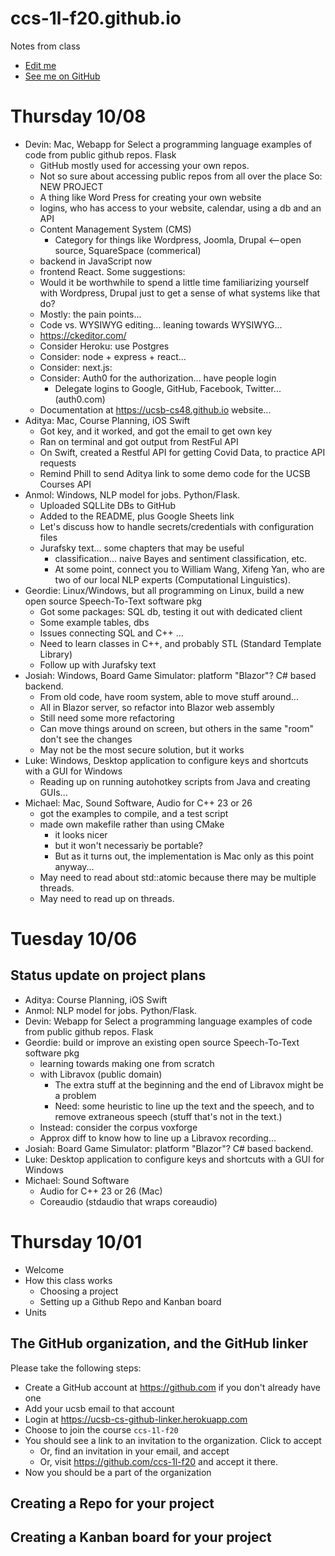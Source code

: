 # ccs-1l-f20.github.io

Notes from class

* [Edit me](https://github.com/ccs-1l-f20/ccs-1l-f20.github.io/edit/main/README.md)  
* [See me on GitHub](https://github.com/ccs-1l-f20/ccs-1l-f20.github.io/blob/main/README.md) 

# Thursday 10/08


* Devin: Mac, Webapp for Select a programming language examples of code from public github repos.   Flask
  - GitHub mostly used for accessing your own repos.
  - Not so sure about accessing public repos from all over the place
  So: NEW PROJECT
  - A thing like Word Press for creating your own website
  - logins, who has access to your website, calendar, using a db and an API
  - Content Management System (CMS)
    - Category for things like Wordpress, Joomla, Drupal <--open source, SquareSpace (commerical)
  - backend in JavaScript now
  - frontend React.
  Some suggestions:
  - Would it be worthwhile to spend a little time familiarizing yourself with Wordpress,
    Drupal just to get a sense of what systems like that do?
  - Mostly: the pain points...
  - Code vs. WYSIWYG editing... leaning towards WYSIWYG... 
  - <https://ckeditor.com/>
  - Consider Heroku: use Postgres 
  - Consider: node + express + react...
  - Consider: next.js: 
  - Consider: Auth0 for the authorization... have people login
    - Delegate logins to Google, GitHub, Facebook, Twitter... (auth0.com)
  - Documentation at https://ucsb-cs48.github.io website... 
* Aditya: Mac, Course Planning, iOS Swift
  - Got key, and it worked, and got the email to get own key
  - Ran on terminal and got output from RestFul API
  - On Swift, created a Restful API for getting Covid Data, to practice API requests
  - Remind Phill to send Aditya link to some demo code for the UCSB Courses API
* Anmol: Windows, NLP model for jobs.   Python/Flask.
  - Uploaded SQLLite DBs to GitHub
  - Added to the README, plus Google Sheets link
  - Let's discuss how to handle secrets/credentials with configuration files
  - Jurafsky text... some chapters that may be useful
    - classification... naive Bayes and sentiment classification, etc.
    - At some point, connect you to William Wang, Xifeng Yan, who are two of our local NLP experts
      (Computational Linguistics).
* Geordie: Linux/Windows, but all programming on Linux, build a new open source Speech-To-Text software pkg
  - Got some packages: SQL db, testing it out with dedicated client
  - Some example tables, dbs
  - Issues connecting SQL and C++ ...
  - Need to learn classes in C++, and probably STL (Standard Template Library)
  - Follow up with Jurafsky text
* Josiah: Windows, Board Game Simulator: platform "Blazor"?  C# based backend. 
  - From old code, have room system, able to move stuff around...  
  - All in Blazor server, so refactor into Blazor web assembly
  - Still need some more refactoring
  - Can move things around on screen, but others in the same "room" don't see the changes
  - May not be the most secure solution, but it works
* Luke: Windows, Desktop application to configure keys and shortcuts with a GUI for Windows
  - Reading up on running autohotkey scripts from Java and creating GUIs...
* Michael: Mac, Sound Software, Audio for C++ 23 or 26
  - got the examples to compile, and a test script
  - made own makefile rather than using CMake
    - it looks nicer
    - but it won't necessariy be portable?
    - But as it turns out, the implementation is Mac only as this point anyway...
  - May need to read about std::atomic because there may be multiple threads.
  - May need to read up on threads.
  
# Tuesday 10/06

## Status update on project plans

* Aditya: Course Planning, iOS Swift
* Anmol: NLP model for jobs.   Python/Flask.
* Devin: Webapp for Select a programming language examples of code from public github repos.   Flask
* Geordie: build or improve an existing open source Speech-To-Text software pkg
  - learning towards making one from scratch
  - with Libravox (public domain)
    - The extra stuff at the beginning and the end of Libravox might be a problem
    - Need: some heuristic to line up the text and the speech, and to remove extraneous speech (stuff that's not in the text.)
  - Instead: consider the corpus voxforge
  - Approx diff to know how to line up a Libravox recording...
* Josiah: Board Game Simulator: platform "Blazor"?  C# based backend. 
* Luke: Desktop application to configure keys and shortcuts with a GUI for Windows
* Michael: Sound Software
  - Audio for C++ 23 or 26 (Mac)
  - Coreaudio (stdaudio that wraps coreaudio)


# Thursday 10/01

* Welcome
* How this class works
  * Choosing a project
  * Setting up a Github Repo and Kanban board
* Units

## The GitHub organization, and the GitHub linker

Please take the following steps:
* Create a GitHub account at <https://github.com> if you don't already have one
* Add your ucsb email to that account
* Login at <https://ucsb-cs-github-linker.herokuapp.com>
* Choose to join the course `ccs-1l-f20`
* You should see a link to an invitation to the organization.  Click to accept
  - Or, find an invitation in your email, and accept
  - Or, visit <https://github.com/ccs-1l-f20> and accept it there.
* Now you should be a part of the organization

## Creating a Repo for your project

## Creating a Kanban board for your project

